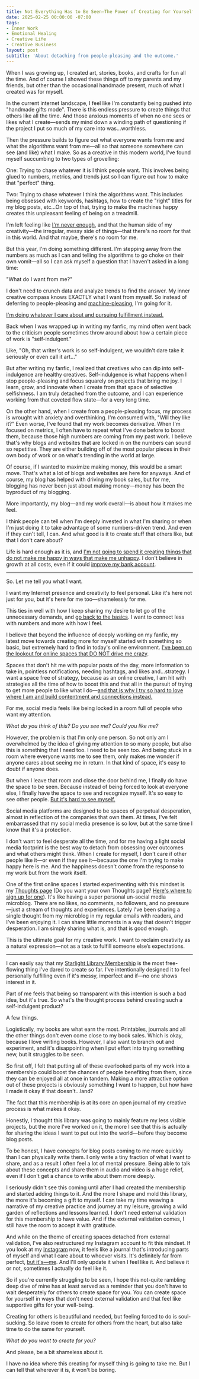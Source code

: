 ```yaml
---
title: Not Everything Has to Be Seen—The Power of Creating for Yourself
date: 2025-02-25 00:00:00 -07:00
tags:
- Inner Work 
- Emotional Healing
- Creative Life
- Creative Business 
layout: post
subtitle: 'About detaching from people-pleasing and the outcome.'
---
```


When I was growing up, I created art, stories, books, and crafts for fun all the time. And of course I showed these things off to my parents and my friends, but other than the occasional handmade present, much of what I created was for myself.

In the current internet landscape, I feel like I'm constantly being pushed into "handmade gifts mode". There is this endless pressure to create things that others like all the time. And those anxious moments of when no one sees or likes what I create—sends my mind down a winding path of questioning if the project I put so much of my care into was...worthless.

Then the pressure builds to figure out what everyone wants from me and what the algorithms want from me—all so that someone somewhere can see (and like) what I make. So as a creative in this modern world, I've found myself succumbing to two types of grovelling:

One: Trying to chase whatever it is I think people want. This involves being glued to numbers, metrics, and trends just so I can figure out how to make that "perfect" thing.

Two: Trying to chase whatever I think the algorithms want. This includes being obsessed with keywords, hashtags, how to create the "right" titles for my blog posts, etc...On top of that, trying to make the machines happy creates this unpleasant feeling of being on a treadmill. 

I'm left feeling like [I'm never enough](https://arcadiapage.com/2022-09-30-what-it-s-like-being-an-infp-enneagram-type-3/), and that the human side of my creativity—the irregular, messy side of things—that there's no room for that in this world. And that maybe, there's no room for me.

But this year, I'm doing something different. I'm stepping away from the numbers as much as I can and telling the algorithms to go choke on their own vomit—all so I can ask myself a question that I haven't asked in a long time:

"What do I want from me?"

I don't need to crunch data and analyze trends to find the answer. My inner creative compass knows EXACTLY what I want from myself. So instead of deferring to people-pleasing and [machine-pleasing](https://arcadiapage.com/2023-12-31-being-a-productive-human-is-simple/), I'm going for it. 

[I'm doing whatever I care about and pursuing fulfillment instead.](https://arcadiapage.com/the-blue-room/)

Back when I was wrapped up in writing my fanfic, my mind often went back to the criticism people sometimes throw around about how a certain piece of work is "self-indulgent."

Like, "Oh, that writer's work is so self-indulgent, we wouldn't dare take it seriously or even call it art..."

But after writing my fanfic, I realized that creatives who can dip into self-indulgence are healthy creatives. Self-indulgence is what happens when I stop people-pleasing and focus squarely on projects that bring me joy. I learn, grow, and innovate when I create from that space of selective selfishness. I am truly detached from the outcome, and I can experience working from that coveted flow state—for a very long time.

On the other hand, when I create from a people-pleasing focus, my process is wrought with anxiety and overthinking. I'm consumed with, "Will they like it?" Even worse, I've found that my work becomes derivative. When I'm focused on metrics, I often have to repeat what I've done before to boost them, because those high numbers are coming from my past work. I believe that's why blogs and websites that are locked in on the numbers can sound so repetitive. They are either building off of the most popular pieces in their own body of work or on what's trending in the world at large. 

Of course, if I wanted to maximize making money, this would be a smart move. That's what a lot of blogs and websites are here for anyways. And of course, my blog has helped with driving my book sales, but for me, blogging has never been just about making money—money has been the byproduct of my blogging. 

More importantly, my blog—and my work overall—is about how it makes me feel. 

I think people can tell when I'm deeply invested in what I'm sharing or when I'm just doing it to take advantage of some  numbers-driven trend. And even if they can't tell, I can. And what good is it to create stuff that others like, but that I don't care about? 

Life is hard enough as it is, and [I'm not going to spend it creating things that do not make me happy in ways that make me unhappy](https://arcadiapage.com/2023-09-30-What-To-Do-When-Overthinking-Your-Goals/). I don't believe in growth at all costs, even if it could [improve my bank account](https://arcadiapage.com/2024-11-02-Financially-Struggling-Creative/). 

---

So. Let me tell you what I want.

I want my Internet presence and creativity to feel personal. Like it's here not just for you, but it's here for me too—shamelessly for me.

This ties in well with how I keep sharing my desire to let go of the unnecessary demands, and [go back to the basics](https://arcadiapage.com/2025-01-14-navigating-waters-of-change/). I want to connect less with numbers and more with how I feel. 

I believe that beyond the influence of deeply working on my fanfic, my latest move towards creating more for myself started with something so basic, but extremely hard to find in today's online environment. [I've been on the lookout for online spaces that DO NOT drive me crazy](https://arcadiapage.com/2021-08-30-read-this-when-you-feel-like-social-media-is-doing-nothing-for-your-business/).

Spaces that don't hit me with popular posts of the day, more information to take in, pointless notifications, needing hashtags, and likes and...strategy. I want a space free of strategy, because as an online creative, I am hit with strategies all the time of how to boost this and that all in the pursuit of trying to get more people to like what I do—[and that is why I try so hard to love where I am and build contentment and connections instead.](https://payhip.com/b/UyQZk)

For me, social media feels like being locked in a room full of people who want my attention. 

*What do you think of this?*
*Do you see me?*
*Could you like me?*

However, the problem is that I'm only one person. So not only am I overwhelmed by the idea of giving my attention to so many people, but also this is something that I need too. I need to be seen too. And being stuck in a room where everyone wants me to see them, only makes me wonder if anyone cares about seeing me in return. In that kind of space, it's easy to doubt if anyone does.

But when I leave that room and close the door behind me, I finally do have the space to be seen. Because instead of being forced to look at everyone else, I finally have the space to see and recognize myself. It's so easy to see other people. [But it's hard to see myself.](https://arcadiapage.com/2024-03-24-enneagram-type-3-how-to-be-yourself/)

Social media platforms are designed to be spaces of perpetual desperation, almost in reflection of the companies that own them. At times, I've felt embarrassed that my social media presence is so low, but at the same time I know that it's a protection.

I don't want to feel desperate all the time, and for me having a light social media footprint is the best way to detach from obsessing over outcomes and what others might think. When I create for myself, I don't care if other people like it—or even if they see it—because the one I'm trying to make happy here is me. And the happiness doesn't come from the response to my work but from the work itself.

One of the first online spaces I started experimenting with this mindset is my [Thoughts page](https://arcadia.thoughts.page/) (Do you want your own Thoughts page? [Here's where to sign up for one](https://thoughts.page/)). It's like having a super personal un-social media microblog. There are no likes, no comments, no followers, and no pressure—just a stream of thoughts and experiences. Lately I've been sharing a single thought from my microblog in my regular emails with readers, and I've been enjoying it. I can share little moments in a way that doesn't trigger desperation. I am simply sharing what is, and that is good enough.  

This is the ultimate goal for my creative work. I want to reclaim creativity as a natural expression—not as a task to fulfill someone else’s expectations.

---

I can easily say that my [Starlight Library Membership](https://payhip.com/b/ROPCQ) is the most free-flowing thing I've dared to create so far. I've intentionally designed it to feel personally fulfilling even if it's messy, imperfect and if—no one shows interest in it. 

Part of me feels that being so transparent with this intention is such a bad idea, but it's true. So what's the thought process behind creating such a self-indulgent product? 

 A few things.  

Logistically, my books are what earn the most. Printables, journals and all the other things don't even come close to my book sales. Which is okay, because I love writing books. However, I also want to branch out and experiment, and it's disappointing when I put effort into trying something new, but it struggles to be seen. 

So first off, I felt that putting all of these overlooked parts of my work into a membership could boost the chances of people benefiting from them, since they can be enjoyed all at once in tandem. Making a more attractive option out of these projects is obviously something I want to happen, but how have I made it okay if that doesn't...land? 

The fact that this membership is at its core an open journal of my creative process is what makes it okay. 

Honestly, I thought this library was going to mainly feature my less visible projects, but the more I've worked on it, the more I see that this is actually for sharing the ideas I want to put out into the world—before they become blog posts. 

To be honest, I have concepts for blog posts coming to me more quickly than I can physically write them. I only write a tiny fraction of what I want to share, and as a result I often feel a lot of mental pressure. Being able to talk about these concepts and share them in audio and video is a huge relief, even if I don't get a chance to write about them more deeply.

I seriously didn't see this coming until after I had created the membership and started adding things to it. And the more I shape and mold this library, the more it's becoming a gift to myself. I can take my time weaving a narrative of my creative practice and journey at my leisure, growing a wild garden of reflections and lessons learned. I don't need external validation for this membership to have value. And if the external validation comes, I still have the room to accept it with gratitude. 

And while on the theme of creating spaces detached from external validation, I've also restructured my Instagram account to fit this mindset. If you look at my [Instagram](https://www.instagram.com/arcadiapage/) now, it feels like a journal that's introducing parts of myself and what I care about to whoever visits. It's definitely far from perfect, [but it's—me](https://arcadiapage.com/2023-07-25-is-trying-to-be-your-best-self-stressing-you-out/). And I'll only update it when I feel like it. And believe it or not, sometimes I actually do feel like it. 

So if you're currently struggling to be seen, I hope this not-quite rambling deep dive of mine has at least served as a reminder that you don't have to wait desperately for others to create space for you. You can create space for yourself in ways that don't need external validation and that feel like supportive gifts for your well-being. 

Creating for others is beautiful and needed, but feeling forced to do is soul-sucking. So leave room to create for others from the heart, but also take time to do the same for yourself. 

*What do you want to create for you?*

And please, be a bit shameless about it.

I have no idea where this creating for myself thing is going to take me. But I can tell that wherever it is, it won't be boring.
